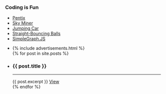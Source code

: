 ### Coding is Fun
- [Pentix](https://truemaxdh.github.io/CodingIsFun/game_pentix/www/)
- [Sky Miner](https://truemaxdh.github.io/CodingIsFun/game_shooting/www/)
- [Jumping Car](https://truemaxdh.github.io/CodingIsFun/game_hscroll_car/)
- [Straight-Bouncing Balls](https://truemaxdh.github.io/CodingIsFun/lab_straight-bouncing_balls/)
- [SimpleGraph.JS](https://truemaxdh.github.io/simpleGraph.js/)


<ul>
  <li>
    {% include advertisements.html %}
  </li>
  {% for post in site.posts %}
    <li>
      <div class="card">
        <h3>{{ post.title }}</h3>
        <hr>
        {{ post.excerpt }}
        <a href="{{ post.url }}">View</a>
      </div>
    </li>
  {% endfor %}
</ul>
